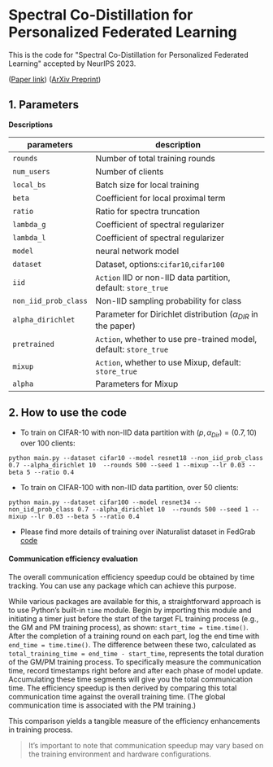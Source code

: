# Spectral Co-Distillation for Personalized Federated Learning

This is the code for "Spectral Co-Distillation for Personalized Federated Learning" accepted by NeurIPS 2023.

 ([Paper link](https://openreview.net/forum?id=RqjQL08UFc)) ([ArXiv Preprint](https://arxiv.org/abs/2401.17124))



## 1. Parameters

**Descriptions**

| parameters           | description                                                  |
| -------------------- | ------------------------------------------------------------ |
| `rounds`             | Number of total training rounds                              |
| `num_users`          | Number of clients                                            |
| `local_bs`           | Batch size for local training                                |
| `beta`               | Coefficient for local proximal term                          |
| `ratio`              | Ratio for spectra truncation                                 |
| `lambda_g`           | Coefficient of spectral regularizer                          |
| `lambda_l`           | Coefficient of spectral regularizer                          |
| `model`              | neural network model                                         |
| `dataset`            | Dataset, options:`cifar10`,`cifar100`                        |
| `iid`                | `Action` IID or non-IID data partition, default: `store_true` |
| `non_iid_prob_class` | Non-IID sampling probability for class                       |
| `alpha_dirichlet`    | Parameter for Dirichlet distribution ($\alpha_{DIR}$ in the paper) |
| `pretrained`         | `Action`, whether to use pre-trained model, default: `store_true` |
| `mixup`              | `Action`, whether to use Mixup, default: `store_true`        |
| `alpha`              | Parameters for Mixup                                         |



## 2. How to use the code

+ To train on CIFAR-10 with non-IID data partition with $(p,\alpha_{Dir})=(0.7,10)$  over 100 clients:

```
python main.py --dataset cifar10 --model resnet18 --non_iid_prob_class 0.7 --alpha_dirichlet 10  --rounds 500 --seed 1 --mixup --lr 0.03 --beta 5 --ratio 0.4
```

+ To train on CIFAR-100 with non-IID data partition, over 50 clients:

```
python main.py --dataset cifar100 --model resnet34 --non_iid_prob_class 0.7 --alpha_dirichlet 10  --rounds 500 --seed 1 --mixup --lr 0.03 --beta 5 --ratio 0.4
```

+ Please find more details of training over iNaturalist dataset in FedGrab [code](https://github.com/ZackZikaiXiao/FedGraB)

#### Communication efficiency evaluation

The overall communication efficiency speedup could be obtained by time tracking. You can use any package which can achieve this purpose. 

While various packages are available for this, a straightforward approach is to use Python’s built-in `time` module. Begin by importing this module and initiating a timer just before the start of the target FL training process (e.g., the GM and PM training process), as shown: `start_time = time.time()`. After the completion of a training round on each part, log the end time with `end_time = time.time()`. The difference between these two, calculated as `total_training_time = end_time - start_time`, represents the total duration of the GM/PM training process. To specifically measure the communication time, record timestamps right before and after each phase of model update. Accumulating these time segments will give you the total communication time. The efficiency speedup is then derived by comparing this total communication time against the overall training time. (The global communication time is associated with the PM training.)

This comparison yields a tangible measure of the efficiency enhancements in training process. 

> It’s important to note that communication speedup may vary based on the training environment and hardware configurations.
